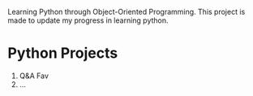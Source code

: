 Learning Python through Object-Oriented Programming. This project is made to update my progress in learning python.

# Python Projects
1) Q&A Fav
2) ...



